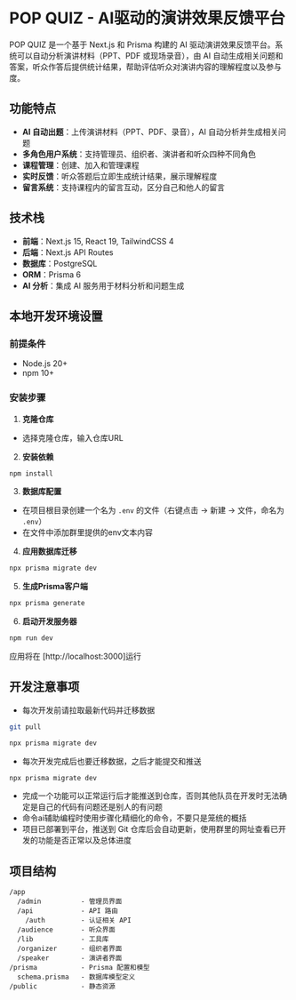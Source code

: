 # POP QUIZ - AI驱动的演讲效果反馈平台

POP QUIZ 是一个基于 Next.js 和 Prisma 构建的 AI 驱动演讲效果反馈平台。系统可以自动分析演讲材料（PPT、PDF 或现场录音），由 AI 自动生成相关问题和答案，听众作答后提供统计结果，帮助评估听众对演讲内容的理解程度以及参与度。

## 功能特点

- **AI 自动出题**：上传演讲材料（PPT、PDF、录音），AI 自动分析并生成相关问题
- **多角色用户系统**：支持管理员、组织者、演讲者和听众四种不同角色
- **课程管理**：创建、加入和管理课程
- **实时反馈**：听众答题后立即生成统计结果，展示理解程度
- **留言系统**：支持课程内的留言互动，区分自己和他人的留言

## 技术栈

- **前端**：Next.js 15, React 19, TailwindCSS 4
- **后端**：Next.js API Routes
- **数据库**：PostgreSQL
- **ORM**：Prisma 6
- **AI 分析**：集成 AI 服务用于材料分析和问题生成

## 本地开发环境设置

### 前提条件

- Node.js 20+ 
- npm 10+

### 安装步骤

1. **克隆仓库**

- 选择克隆仓库，输入仓库URL

2. **安装依赖**

```bash
npm install
```

3. **数据库配置**

- 在项目根目录创建一个名为 `.env` 的文件（右键点击 → 新建 → 文件，命名为 `.env`）
- 在文件中添加群里提供的env文本内容

4. **应用数据库迁移**

```bash
npx prisma migrate dev
```

5. **生成Prisma客户端**

```bash
npx prisma generate
```

6. **启动开发服务器**

```bash
npm run dev
```

应用将在 [http://localhost:3000]运行


## 开发注意事项

- 每次开发前请拉取最新代码并迁移数据
```bash
git pull
```
```bash
npx prisma migrate dev
```
- 每次开发完成后也要迁移数据，之后才能提交和推送
```bash
npx prisma migrate dev
```
- 完成一个功能可以正常运行后才能推送到仓库，否则其他队员在开发时无法确定是自己的代码有问题还是别人的有问题
- 命令ai辅助编程时使用步骤化精细化的命令，不要只是笼统的概括
- 项目已部署到平台，推送到 Git 仓库后会自动更新，使用群里的网址查看已开发的功能是否正常以及总体进度

## 项目结构

```
/app
  /admin          - 管理员界面
  /api            - API 路由
    /auth         - 认证相关 API
  /audience       - 听众界面
  /lib            - 工具库
  /organizer      - 组织者界面
  /speaker        - 演讲者界面
/prisma           - Prisma 配置和模型
  schema.prisma   - 数据库模型定义
/public           - 静态资源
```
